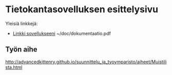 # Tietokantasovelluksen esittelysivu

Yleisiä linkkejä:

* [Linkki sovellukseeni](https://www.cs.helsinki.fi)
~/doc/dokumentaatio.pdf

## Työn aihe

http://advancedkittenry.github.io/suunnittelu_ja_tyoymparisto/aiheet/Muistilista.html
